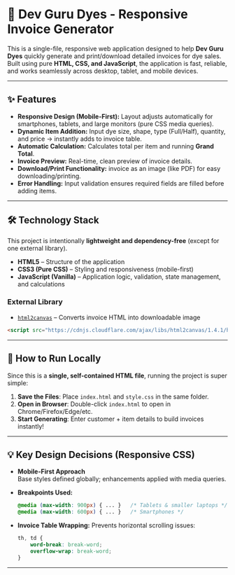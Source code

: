 # 🧾 Dev Guru Dyes - Responsive Invoice Generator

This is a single-file, responsive web application designed to help **Dev Guru Dyes** quickly generate and print/download detailed invoices for dye sales.  
Built using pure **HTML, CSS, and JavaScript**, the application is fast, reliable, and works seamlessly across desktop, tablet, and mobile devices.

---

## ✨ Features

- **Responsive Design (Mobile-First):** Layout adjusts automatically for smartphones, tablets, and large monitors (pure CSS media queries).
- **Dynamic Item Addition:** Input dye size, shape, type (Full/Half), quantity, and price → instantly adds to invoice table.
- **Automatic Calculation:** Calculates total per item and running **Grand Total**.
- **Invoice Preview:** Real-time, clean preview of invoice details.
- **Download/Print Functionality:** invoice as an image (like PDF) for easy downloading/printing.
- **Error Handling:** Input validation ensures required fields are filled before adding items.

---

## 🛠️ Technology Stack

This project is intentionally **lightweight and dependency-free** (except for one external library).

- **HTML5** – Structure of the application  
- **CSS3 (Pure CSS)** – Styling and responsiveness (mobile-first)  
- **JavaScript (Vanilla)** – Application logic, validation, state management, and calculations  

### External Library
- [`html2canvas`](https://cdnjs.cloudflare.com/ajax/libs/html2canvas/1.4.1/html2canvas.min.js) – Converts invoice HTML into downloadable image

```html
<script src="https://cdnjs.cloudflare.com/ajax/libs/html2canvas/1.4.1/html2canvas.min.js"></script>
```

---

## 🚀 How to Run Locally

Since this is a **single, self-contained HTML file**, running the project is super simple:

1. **Save the Files**: Place `index.html` and `style.css` in the same folder.  
2. **Open in Browser**: Double-click `index.html` to open in Chrome/Firefox/Edge/etc.  
3. **Start Generating**: Enter customer + item details to build invoices instantly!  

---

## 💡 Key Design Decisions (Responsive CSS)

- **Mobile-First Approach**  
  Base styles defined globally; enhancements applied with media queries.  

- **Breakpoints Used:**
  ```css
  @media (max-width: 900px) { ... }   /* Tablets & smaller laptops */
  @media (max-width: 600px) { ... }   /* Smartphones */
  ```

- **Invoice Table Wrapping:** Prevents horizontal scrolling issues:
  ```css
  th, td {
      word-break: break-word; 
      overflow-wrap: break-word;
  }
  ```

---



